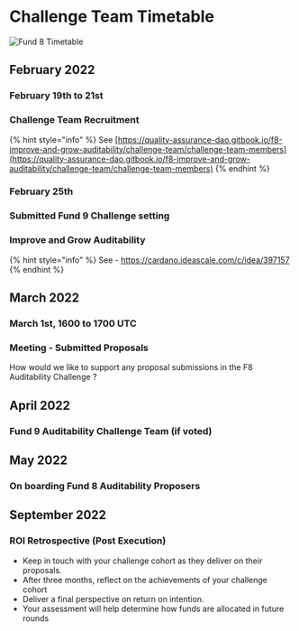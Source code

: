 # Challenge Team Timetable

![Fund 8 Timetable](../.gitbook/assets/photo\_2022-02-26\_10-57-03.jpg)

## February 2022

### February 19th to 21st

### Challenge Team Recruitment

{% hint style="info" %}
See [https://quality-assurance-dao.gitbook.io/f8-improve-and-grow-auditability/challenge-team/challenge-team-members](https://quality-assurance-dao.gitbook.io/f8-improve-and-grow-auditability/challenge-team/challenge-team-members)
{% endhint %}

### February 25th

### Submitted Fund 9 Challenge setting

### Improve and Grow Auditability

{% hint style="info" %}
&#x20;See - https://cardano.ideascale.com/c/idea/397157
{% endhint %}

## March 2022

### March 1st, 1600 to 1700 UTC

### Meeting - Submitted Proposals

How would we like to support any proposal submissions in the F8 Auditability Challenge ?

## April 2022

### Fund 9 Auditability Challenge Team (if voted)

## May 2022

### On boarding Fund 8 Auditability Proposers

## September 2022

### ROI Retrospective (Post Execution)

* Keep in touch with your challenge cohort as they deliver on their proposals.
* After three months, reflect on the achievements of your challenge cohort
* Deliver a final perspective on return on intention.
* Your assessment will help determine how funds are allocated in future rounds



